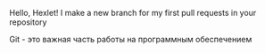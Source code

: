 Hello, Hexlet!
I make a new branch for my first pull requests in your repository

Git - это важная часть работы на программным обеспечением